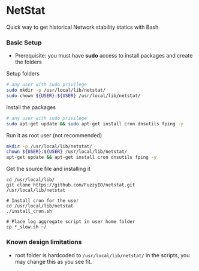 # NetStat
Quick way to get historical Network stability statics with Bash

### Basic Setup

* Prerequisite: you must have **sudo** access to install packages and create the folders

Setup folders
```bash
# any user with sudo privilege
sudo mkdir -p /usr/local/lib/netstat/
sudo chown ${USER}:${USER} /usr/local/lib/netstat/
```

Install the packages
```bash
# any user with sudo privilege
sudo apt-get update && sudo apt-get install cron dnsutils fping -y
```

Run it as root user (not recommended)
```bash
mkdir -p /usr/local/lib/netstat/
chown ${USER}:${USER} /usr/local/lib/netstat/
apt-get update && apt-get install cron dnsutils fping -y
```

Get the source file and installing it
```
cd /usr/local/lib/
git clone https://github.com/FuzzyIO/netstat.git /usr/local/lib/netstat

# Install cron for the user
cd /usr/local/lib/netstat
./install_cron.sh

# Place log aggregate script in user home folder
cp *_slow.sh ~/

```

### Known design limitations
* root folder is hardcoded to `/usr/local/lib/netstat/` in the scripts, you may change this as you see fit.

